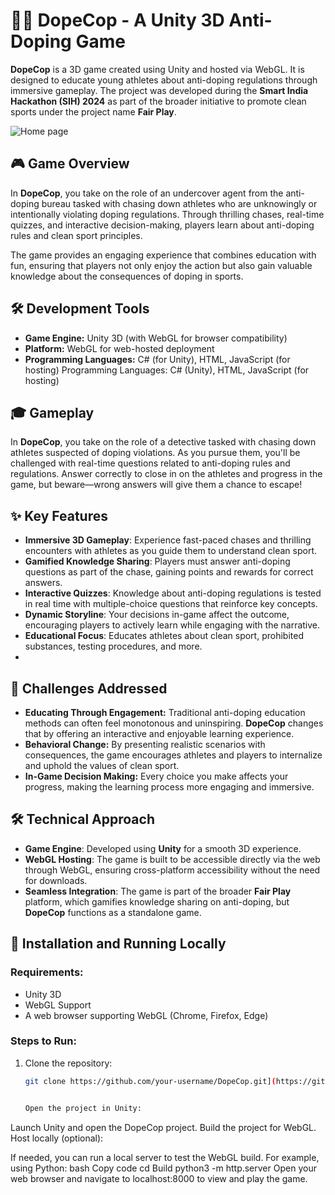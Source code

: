 # 🕵️‍♂️ DopeCop - A Unity 3D Anti-Doping Game

**DopeCop** is a 3D game created using Unity and hosted via WebGL. It is designed to educate young athletes about anti-doping regulations through immersive gameplay. The project was developed during the **Smart India Hackathon (SIH) 2024** as part of the broader initiative to promote clean sports under the project name **Fair Play**.

![Home page](https://github.com/user-attachments/assets/32ac8bc0-b4ae-48a8-8eb9-a6a2970c241e)


## 🎮 Game Overview

In **DopeCop**, you take on the role of an undercover agent from the anti-doping bureau tasked with chasing down athletes who are unknowingly or intentionally violating doping regulations. Through thrilling chases, real-time quizzes, and interactive decision-making, players learn about anti-doping rules and clean sport principles.

The game provides an engaging experience that combines education with fun, ensuring that players not only enjoy the action but also gain valuable knowledge about the consequences of doping in sports.

## 🛠 Development Tools
- **Game Engine:** Unity 3D (with WebGL for browser compatibility)
- **Platform:** WebGL for web-hosted deployment
- **Programming Languages:** C# (for Unity), HTML, JavaScript (for hosting)
Programming Languages: C# (Unity), HTML, JavaScript (for hosting)

## 🎓 Gameplay
In **DopeCop**, you take on the role of a detective tasked with chasing down athletes suspected of doping violations. As you pursue them, you'll be challenged with real-time questions related to anti-doping rules and regulations. Answer correctly to close in on the athletes and progress in the game, but beware—wrong answers will give them a chance to escape!

## ✨ Key Features

- **Immersive 3D Gameplay**: Experience fast-paced chases and thrilling encounters with athletes as you guide them to understand clean sport.
- **Gamified Knowledge Sharing**: Players must answer anti-doping questions as part of the chase, gaining points and rewards for correct answers.
- **Interactive Quizzes**: Knowledge about anti-doping regulations is tested in real time with multiple-choice questions that reinforce key concepts.
- **Dynamic Storyline**: Your decisions in-game affect the outcome, encouraging players to actively learn while engaging with the narrative.
- **Educational Focus**: Educates athletes about clean sport, prohibited substances, testing procedures, and more.
- 
## 🎯 Challenges Addressed
- **Educating Through Engagement:** Traditional anti-doping education methods can often feel monotonous and uninspiring. **DopeCop** changes that by offering an interactive and enjoyable learning experience.
- **Behavioral Change:** By presenting realistic scenarios with consequences, the game encourages athletes and players to internalize and uphold the values of clean sport.
- **In-Game Decision Making:** Every choice you make affects your progress, making the learning process more engaging and immersive.


## 🛠 Technical Approach

- **Game Engine**: Developed using **Unity** for a smooth 3D experience.
- **WebGL Hosting**: The game is built to be accessible directly via the web through WebGL, ensuring cross-platform accessibility without the need for downloads.
- **Seamless Integration**: The game is part of the broader **Fair Play** platform, which gamifies knowledge sharing on anti-doping, but **DopeCop** functions as a standalone game.

## 🚀 Installation and Running Locally

### Requirements:
- Unity 3D
- WebGL Support
- A web browser supporting WebGL (Chrome, Firefox, Edge)

### Steps to Run:

1. Clone the repository:
   ```bash
   git clone https://github.com/your-username/DopeCop.git](https://github.com/PriyanshuDas01/DopeCop-Host/


   Open the project in Unity:

Launch Unity and open the DopeCop project.
Build the project for WebGL.
Host locally (optional):

If needed, you can run a local server to test the WebGL build. For example, using Python:
bash
Copy code
cd Build
python3 -m http.server
Open your web browser and navigate to localhost:8000 to view and play the game.


